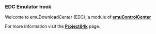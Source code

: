 ### EDC Emulator hook

Welcome to emuDownloadCenter (EDC), a module of [**emuControlCenter**](https://github.com/PhoenixInteractiveNL/emuControlCenter/wiki/)

For more information visit the [**Project64k**](https://github.com/PhoenixInteractiveNL/emuDownloadCenter/wiki/Emulator-project64k#menu) page.
